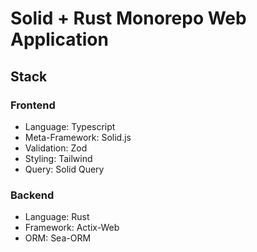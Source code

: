 # Solid + Rust Monorepo Web Application

## Stack
### Frontend
- Language: Typescript
- Meta-Framework: Solid.js
- Validation: Zod
- Styling: Tailwind
- Query: Solid Query
### Backend
- Language: Rust
- Framework: Actix-Web
- ORM: Sea-ORM
